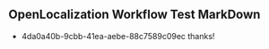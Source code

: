 ## OpenLocalization Workflow Test MarkDown
* 4da0a40b-9cbb-41ea-aebe-88c7589c09ec 
thanks!<!--HONumber=Mar16_HO1-->
